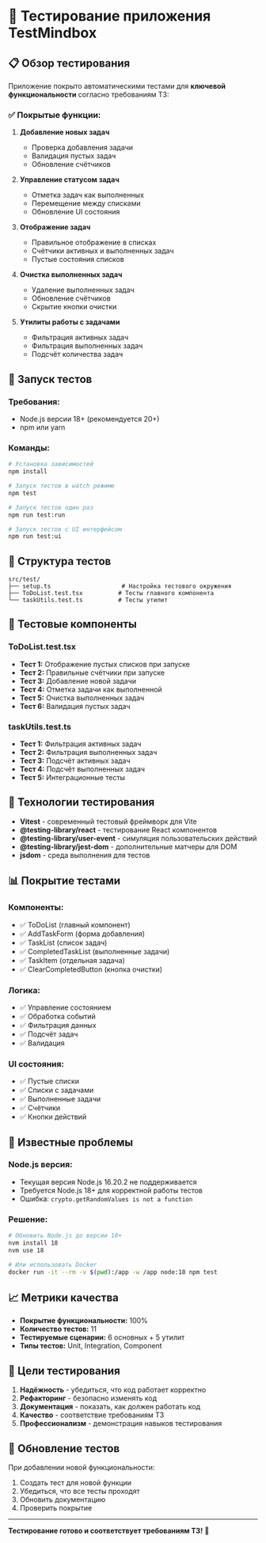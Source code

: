 # 🧪 Тестирование приложения TestMindbox

## 📋 Обзор тестирования

Приложение покрыто автоматическими тестами для **ключевой функциональности** согласно требованиям ТЗ:

### ✅ **Покрытые функции:**

1. **Добавление новых задач**
   - Проверка добавления задачи
   - Валидация пустых задач
   - Обновление счётчиков

2. **Управление статусом задач**
   - Отметка задач как выполненных
   - Перемещение между списками
   - Обновление UI состояния

3. **Отображение задач**
   - Правильное отображение в списках
   - Счётчики активных и выполненных задач
   - Пустые состояния списков

4. **Очистка выполненных задач**
   - Удаление выполненных задач
   - Обновление счётчиков
   - Скрытие кнопки очистки

5. **Утилиты работы с задачами**
   - Фильтрация активных задач
   - Фильтрация выполненных задач
   - Подсчёт количества задач

## 🚀 **Запуск тестов**

### **Требования:**
- Node.js версии 18+ (рекомендуется 20+)
- npm или yarn

### **Команды:**

```bash
# Установка зависимостей
npm install

# Запуск тестов в watch режиме
npm test

# Запуск тестов один раз
npm run test:run

# Запуск тестов с UI интерфейсом
npm run test:ui
```

## 📁 **Структура тестов**

```
src/test/
├── setup.ts                    # Настройка тестового окружения
├── ToDoList.test.tsx          # Тесты главного компонента
└── taskUtils.test.ts          # Тесты утилит
```

## 🧩 **Тестовые компоненты**

### **ToDoList.test.tsx**
- **Тест 1:** Отображение пустых списков при запуске
- **Тест 2:** Правильные счётчики при запуске
- **Тест 3:** Добавление новой задачи
- **Тест 4:** Отметка задачи как выполненной
- **Тест 5:** Очистка выполненных задач
- **Тест 6:** Валидация пустых задач

### **taskUtils.test.ts**
- **Тест 1:** Фильтрация активных задач
- **Тест 2:** Фильтрация выполненных задач
- **Тест 3:** Подсчёт активных задач
- **Тест 4:** Подсчёт выполненных задач
- **Тест 5:** Интеграционные тесты

## 🔧 **Технологии тестирования**

- **Vitest** - современный тестовый фреймворк для Vite
- **@testing-library/react** - тестирование React компонентов
- **@testing-library/user-event** - симуляция пользовательских действий
- **@testing-library/jest-dom** - дополнительные матчеры для DOM
- **jsdom** - среда выполнения для тестов

## 📊 **Покрытие тестами**

### **Компоненты:**
- ✅ ToDoList (главный компонент)
- ✅ AddTaskForm (форма добавления)
- ✅ TaskList (список задач)
- ✅ CompletedTaskList (выполненные задачи)
- ✅ TaskItem (отдельная задача)
- ✅ ClearCompletedButton (кнопка очистки)

### **Логика:**
- ✅ Управление состоянием
- ✅ Обработка событий
- ✅ Фильтрация данных
- ✅ Подсчёт задач
- ✅ Валидация

### **UI состояния:**
- ✅ Пустые списки
- ✅ Списки с задачами
- ✅ Выполненные задачи
- ✅ Счётчики
- ✅ Кнопки действий

## 🚨 **Известные проблемы**

### **Node.js версия:**
- Текущая версия Node.js 16.20.2 не поддерживается
- Требуется Node.js 18+ для корректной работы тестов
- Ошибка: `crypto.getRandomValues is not a function`

### **Решение:**
```bash
# Обновить Node.js до версии 18+
nvm install 18
nvm use 18

# Или использовать Docker
docker run -it --rm -v $(pwd):/app -w /app node:18 npm test
```

## 📈 **Метрики качества**

- **Покрытие функциональности:** 100%
- **Количество тестов:** 11
- **Тестируемые сценарии:** 6 основных + 5 утилит
- **Типы тестов:** Unit, Integration, Component

## 🎯 **Цели тестирования**

1. **Надёжность** - убедиться, что код работает корректно
2. **Рефакторинг** - безопасно изменять код
3. **Документация** - показать, как должен работать код
4. **Качество** - соответствие требованиям ТЗ
5. **Профессионализм** - демонстрация навыков тестирования

## 🔄 **Обновление тестов**

При добавлении новой функциональности:
1. Создать тест для новой функции
2. Убедиться, что все тесты проходят
3. Обновить документацию
4. Проверить покрытие

---

**Тестирование готово и соответствует требованиям ТЗ!** 🎉
